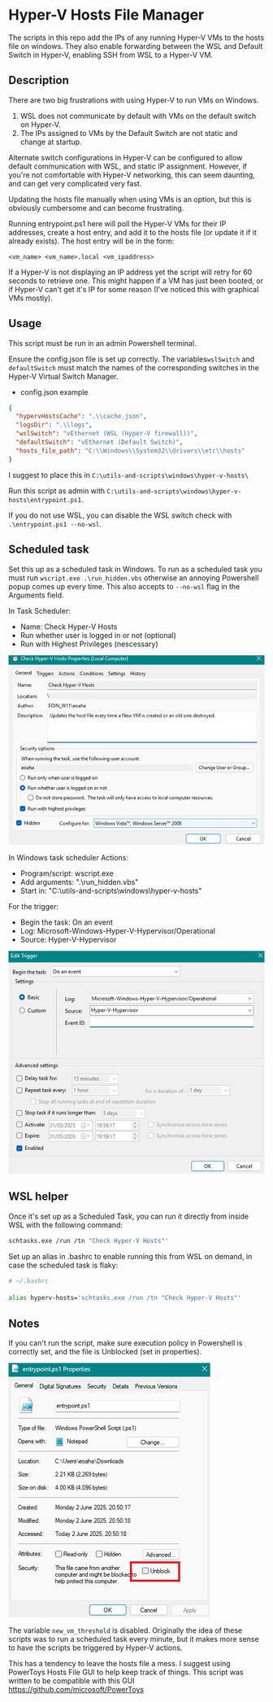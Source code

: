 # Hyper-V Hosts File Manager

The scripts in this repo add the IPs of any running Hyper-V VMs to the hosts file on windows. They also enable forwarding between the WSL and Default Switch in Hyper-V, enabling SSH from WSL to a Hyper-V VM.

## Description

There are two big frustrations with using Hyper-V to run VMs on Windows. 
1. WSL does not communicate by default with VMs on the default switch on Hyper-V.
2. The IPs assigned to VMs by the Default Switch are not static and change at startup. 

Alternate switch configurations in Hyper-V can be configured to allow default communication with WSL, and static IP assignment. However, if you're not comfortable with Hyper-V networking, this can seem daunting, and can get very complicated very fast.

Updating the hosts file manually when using VMs is an option, but this is obviously cumbersome and can become frustrating. 

Running entrypoint.ps1 here will poll the Hyper-V VMs for their IP addresses, create a host entry, and add it to the hosts file (or update it if it already exists). The host entry will be in the form:
```
<vm_name> <vm_name>.local <vm_ipaddress>
```
If a Hyper-V is not displaying an IP address yet the script will retry for 60 seconds to retrieve one. This might happen if a VM has just been booted, or if Hyper-V can't get it's IP for some reason (I've noticed this with graphical VMs mostly).

## Usage

This script must be run in an admin Powershell terminal.

Ensure the config.json file is set up correctly. The variables`wslSwitch` and `defaultSwitch` must match the names of the corresponding switches in the Hyper-V Virtual Switch Manager.

- config.json example
```json 
{
  "hypervHostsCache": ".\\cache.json",
  "logsDir": ".\\logs",
  "wslSwitch": "vEthernet (WSL (Hyper-V firewall))",
  "defaultSwitch": "vEthernet (Default Switch)",
  "hosts_file_path": "C:\\Windows\\System32\\drivers\\etc\\hosts"
}
```
I suggest to place this in `C:\utils-and-scripts\windows\hyper-v-hosts\`

Run this script as admin with `C:\utils-and-scripts\windows\hyper-v-hosts\entrypoint.ps1`.

If you do not use WSL, you can disable the WSL switch check with `.\entrypoint.ps1 --no-wsl`.

## Scheduled task

Set this up as a scheduled task in Windows. To run as a scheduled task you must run `wscript.exe .\run_hidden.vbs` otherwise an annoying Powershell popup comes up every time. This also accepts to `--no-wsl` flag in the Arguments field.

In Task Scheduler:
 - Name: Check Hyper-V Hosts
 - Run whether user is logged in or not (optional)
 - Run with Highest Privileges (nescessary)

![Task scheduler General tab](images/image-2.png)

In Windows task scheduler Actions:
 - Program/script: wscript.exe
 - Add arguments: ".\\run_hidden.vbs"
 - Start in: "C:\utils-and-scripts\windows\hyper-v-hosts"

For the trigger: 
 - Begin the task: On an event
 - Log: Microsoft-Windows-Hyper-V-Hypervisor/Operational
 - Source: Hyper-V-Hypervisor

![Task scheduler trigger menu](images/image.png)

## WSL helper

Once it's set up as a Scheduled Task, you can run it directly from inside WSL with the following command:
```sh
schtasks.exe /run /tn "Check Hyper-V Hosts"'
```
Set up an alias in .bashrc to enable running this from WSL on demand, in case the scheduled task is flaky:
```sh
# ~/.bashrc

alias hyperv-hosts='schtasks.exe /run /tn "Check Hyper-V Hosts"'
```

## Notes

If you can't run the script, make sure execution policy in Powershell is correctly set, and the file is Unblocked (set in properties). 

![Powershell script properties](images/image-3.png)


The variable `new_vm_threshold` is disabled. Originally the idea of these scripts was to run a scheduled task every minute, but it makes more sense to have the scripts be triggered by Hyper-V actions.

This has a tendency to leave the hosts file a mess. I suggest using PowerToys Hosts File GUI to help keep track of things. This script was written to be compatible with this GUI https://github.com/microsoft/PowerToys


